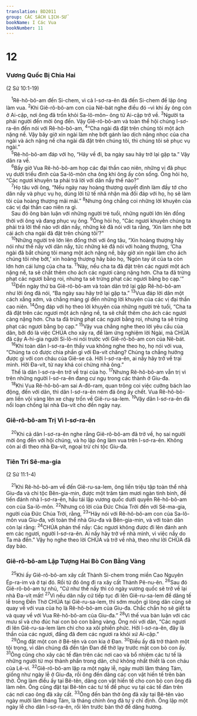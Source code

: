 ```yaml
---
translation: BD2011
group: CÁC SÁCH LỊCH-SỬ
bookName: I Các Vua 
bookNumber: 11
---
```


<div class="title"><h1>12</h1><h3>Vương Quốc Bị Chia Hai</h3><p>(2 Sử 10:1-19)</p></div>
<span class="verse 1vua_12_1"> <sup>1</sup>Rê-hô-bô-am đến Si-chem, vì cả I-sơ-ra-ên đã đến Si-chem để lập ông làm vua. </span>
<span class="verse 1vua_12_2"><sup>2</sup>Khi Giê-rô-bô-am con của Nê-bát nghe điều đó –vì khi ấy ông còn ở Ai-cập, nơi ông đã trốn khỏi Sa-lô-môn– ông từ Ai-cập trở về. </span>
<span class="verse 1vua_12_3"><sup>3</sup>Người ta phái người đến mời ông đến. Vậy Giê-rô-bô-am và toàn thể hội chúng I-sơ-ra-ên đến nói với Rê-hô-bô-am, </span>
<span class="verse 1vua_12_4"><sup>4</sup>“Cha ngài đã đặt trên chúng tôi một ách nặng nề. Vậy bây giờ xin ngài làm nhẹ bớt gánh lao dịch nặng nhọc của cha ngài và ách nặng nề cha ngài đã đặt trên chúng tôi, thì chúng tôi sẽ phục vụ ngài.”<br/></span>
<span class="verse 1vua_12_5"> <sup>5</sup>Rê-hô-bô-am đáp với họ, “Hãy về đi, ba ngày sau hãy trở lại gặp ta.” Vậy dân ra về.<br/></span>
<span class="verse 1vua_12_6"> <sup>6</sup>Bấy giờ Vua Rê-hô-bô-am họp các đại thần cao niên, những vị đã phục vụ dưới triều đình của Sa-lô-môn cha ông khi ông ấy còn sống. Ông hỏi họ, “Các ngươi khuyên ta phải trả lời với dân nầy thế nào?”<br/></span>
<span class="verse 1vua_12_7"> <sup>7</sup>Họ tâu với ông, “Nếu ngày nay hoàng thượng quyết định làm đầy tớ cho dân nầy và phục vụ họ, dùng lời tử tế nhã nhặn mà đối đáp với họ, họ sẽ làm tôi của hoàng thượng mãi mãi.” </span>
<span class="verse 1vua_12_8"><sup>8</sup>Nhưng ông chẳng coi những lời khuyên của các vị đại thần cao niên ra gì.<br/> Sau đó ông bàn luận với những người trẻ tuổi, những người lớn lên đồng thời với ông và đang phục vụ ông. </span>
<span class="verse 1vua_12_9"><sup>9</sup>Ông hỏi họ, “Các ngươi khuyên chúng ta phải trả lời thế nào với dân nầy, những kẻ đã nói với ta rằng, ‘Xin làm nhẹ bớt cái ách cha ngài đã đặt trên chúng tôi’?”<br/></span>
<span class="verse 1vua_12_10"> <sup>10</sup>Những người trẻ lớn lên đồng thời với ông tâu, “Xin hoàng thượng hãy nói như thế nầy với dân nầy, tức những kẻ đã nói với hoàng thượng, ‘Cha ngài đã bắt chúng tôi mang một ách nặng nề, bây giờ xin ngài làm cho ách chúng tôi nhẹ bớt,’ xin hoàng thượng hãy bảo họ, ‘Ngón tay út của ta còn lớn hơn cái lưng của cha ta. </span>
<span class="verse 1vua_12_11"><sup>11</sup>Này, nếu cha ta đã đặt trên các ngươi một ách nặng nề, ta sẽ chất thêm cho ách các ngươi càng nặng hơn. Cha ta đã trừng phạt các ngươi bằng roi, nhưng ta sẽ trừng phạt các ngươi bằng bọ cạp.’”<br/></span>
<span class="verse 1vua_12_12"> <sup>12</sup>Đến ngày thứ ba Giê-rô-bô-am và toàn dân trở lại gặp Rê-hô-bô-am như lời ông đã nói, “Ba ngày sau hãy trở lại gặp ta.” </span>
<span class="verse 1vua_12_13"><sup>13</sup>Vua đáp lời dân một cách xẳng xớm, và chẳng màng gì đến những lời khuyên của các vị đại thần cao niên. </span>
<span class="verse 1vua_12_14"><sup>14</sup>Ông đáp với họ theo lời khuyên của những người trẻ tuổi, “Cha ta đã đặt trên các ngươi một ách nặng nề, ta sẽ chất thêm cho ách các ngươi càng nặng hơn. Cha ta đã trừng phạt các ngươi bằng roi, nhưng ta sẽ trừng phạt các ngươi bằng bọ cạp.” </span>
<span class="verse 1vua_12_15"><sup>15</sup>Vậy vua chẳng nghe theo lời yêu cầu của dân, bởi đó là việc CHÚA cho xảy ra, để làm ứng nghiệm lời Ngài, mà CHÚA đã cậy A-hi-gia người Si-lô-ni nói trước với Giê-rô-bô-am con của Nê-bát.<br/></span>
<span class="verse 1vua_12_16"> <sup>16</sup>Khi toàn dân I-sơ-ra-ên thấy vua không nghe theo họ, họ nói với vua, “Chúng ta có được chia phần gì với Ða-vít chăng? Chúng ta chẳng hưởng được gì với con cháu của Giê-se cả. Hỡi I-sơ-ra-ên, ai nấy hãy trở về trại mình. Hỡi Ða-vít, từ nay khá coi chừng nhà ông.”<br/> Thế là dân I-sơ-ra-ên trở về trại của họ. </span>
<span class="verse 1vua_12_17"><sup>17</sup>Nhưng Rê-hô-bô-am vẫn trị vì trên những người I-sơ-ra-ên đang cư ngụ trong các thành ở Giu-đa.<br/></span>
<span class="verse 1vua_12_18"> <sup>18</sup>Khi Vua Rê-hô-bô-am sai A-đô-ram, quan trông coi việc cưỡng bách lao động, đến với dân, thì dân I-sơ-ra-ên ném đá ông ấy chết. Vua Rê-hô-bô-am liền vội vàng lên xe chạy trốn về Giê-ru-sa-lem. </span>
<span class="verse 1vua_12_19"><sup>19</sup>Vậy dân I-sơ-ra-ên đã nổi loạn chống lại nhà Ða-vít cho đến ngày nay.<br/></span>
<div class="title"><h3>Giê-rô-bô-am Trị Vì I-sơ-ra-ên</h3></div>
<span class="verse 1vua_12_20"> <sup>20</sup>Khi cả dân I-sơ-ra-ên nghe rằng Giê-rô-bô-am đã trở về, họ sai người mời ông đến với hội chúng, và họ lập ông làm vua trên I-sơ-ra-ên. Không còn ai đi theo nhà Ða-vít, ngoại trừ chi tộc Giu-đa.<br/></span>
<div class="title"><h3>Tiên Tri Sê-ma-gia</h3><p>(2 Sử 11:1-4)</p></div>
<span class="verse 1vua_12_21"> <sup>21</sup>Khi Rê-hô-bô-am về đến Giê-ru-sa-lem, ông liền triệu tập toàn thể nhà Giu-đa và chi tộc Bên-gia-min, được một trăm tám mươi ngàn tinh binh, để tiến đánh nhà I-sơ-ra-ên, hầu tái lập vương quốc dưới quyền Rê-hô-bô-am con của Sa-lô-môn. </span>
<span class="verse 1vua_12_22"><sup>22</sup>Nhưng có lời của Ðức Chúa Trời đến với Sê-ma-gia, người của Ðức Chúa Trời, rằng, </span>
<span class="verse 1vua_12_23"><sup>23</sup>“Hãy nói với Rê-hô-bô-am con của Sa-lô-môn vua Giu-đa, với toàn thể nhà Giu-đa và Bên-gia-min, và với toàn dân còn lại rằng: </span>
<span class="verse 1vua_12_24"><sup>24</sup>CHÚA phán thế nầy: Các ngươi không được đi lên đánh anh em các ngươi, người I-sơ-ra-ên. Ai nấy hãy trở về nhà mình, vì việc nầy do Ta mà đến.” Vậy họ nghe theo lời CHÚA và trở về nhà, theo như lời CHÚA đã dạy bảo.<br/></span>
<div class="title"><h3>Giê-rô-bô-am Lập Tượng Hai Bò Con Bằng Vàng</h3></div>
<span class="verse 1vua_12_25"> <sup>25</sup>Khi ấy Giê-rô-bô-am xây cất Thành Si-chem trong miền Cao Nguyên Ép-ra-im và ở tại đó. Rồi từ đó ông đi ra xây cất Thành Pê-nu-ên. </span>
<span class="verse 1vua_12_26"><sup>26</sup>Sau đó Giê-rô-bô-am tự nhủ, “Cứ như thế nầy thì có ngày vương quốc sẽ trở về lại nhà Ða-vít mất! </span>
<span class="verse 1vua_12_27"><sup>27</sup>Vì nếu dân nầy cứ tiếp tục đi lên Giê-ru-sa-lem để dâng tế lễ trong Ðền Thờ CHÚA tại Giê-ru-sa-lem, thì sớm muộn gì lòng dân cũng sẽ quay về với vua của họ là Rê-hô-bô-am của Giu-đa. Chắc chắn họ sẽ giết ta và quay về với Vua Rê-hô-bô-am của Giu-đa.” </span>
<span class="verse 1vua_12_28"><sup>28</sup>Vì thế vua bàn luận với các mưu sĩ và cho đúc hai con bò con bằng vàng. Ông nói với dân, “Các ngươi đi lên Giê-ru-sa-lem làm chi cho xa xôi phiền phức. Hỡi I-sơ-ra-ên, đây là thần của các ngươi, đấng đã đem các ngươi ra khỏi xứ Ai-cập.”<br/></span>
<span class="verse 1vua_12_29"> <sup>29</sup>Ông đặt một con ở Bê-tên và con kia ở Ðan. </span>
<span class="verse 1vua_12_30"><sup>30</sup>Ðiều ấy đã trở thành một tội trọng, vì dân chúng đã đến tận Ðan để thờ lạy trước mặt con bò con ấy. </span>
<span class="verse 1vua_12_31"><sup>31</sup>Ông cũng cho xây các tế đàn trên các nơi cao và bổ nhiệm các tư tế là những người từ mọi thành phần trong dân, chứ không nhất thiết là con cháu của Lê-vi. </span>
<span class="verse 1vua_12_32"><sup>32</sup>Giê-rô-bô-am lập ra một ngày lễ, ngày mười lăm tháng Tám, giống như ngày lễ ở Giu-đa, rồi ông đến dâng các con vật hiến tế trên bàn thờ. Ông làm điều ấy tại Bê-tên, dâng con vật hiến tế cho con bò con ông đã làm nên. Ông cũng đặt tại Bê-tên các tư tế để phục vụ tại các tế đàn trên các nơi cao ông đã xây cất. </span>
<span class="verse 1vua_12_33"><sup>33</sup>Ông đến bàn thờ ông đã xây tại Bê-tên vào ngày mười lăm tháng Tám, là tháng chính ông đã tự ý chỉ định. Ông lập một ngày lễ cho dân I-sơ-ra-ên, rồi lên trước bàn thờ để dâng hương.<br/></span>

